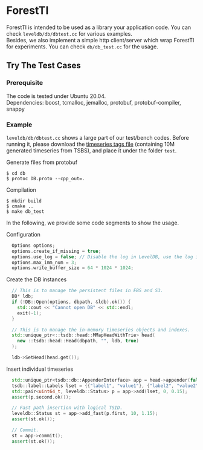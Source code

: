 # ForestTI

ForestTI is intended to be used as a library your application code. You can check `leveldb/db/dbtest.cc` for various examples.  
Besides, we also implement a simple http client/server which wrap ForestTI for experiments. You can check `db/db_test.cc` for the usage.

## Try The Test Cases

### Prerequisite
The code is tested under Ubuntu 20.04.    
Dependencies: boost, tcmalloc, jemalloc, protobuf, protobuf-compiler, snappy

### Example
`leveldb/db/dbtest.cc` shows a large part of our test/bench codes. Before running it, please download the [timeseries tags file](https://drive.google.com/file/d/1L2SEp8H-wQg3xl3LvpY8Ok45xi4CSav_/view?usp=sharing) (containing 10M generated timeseries from TSBS), and place it under the folder `test`.  

Generate files from protobuf
```
$ cd db
$ protoc DB.proto --cpp_out=.
```

Compilation
```
$ mkdir build
$ cmake ..
$ make db_test
```
In the following, we provide some code segments to show the usage.  

Configuration
```c++
  Options options;
  options.create_if_missing = true;
  options.use_log = false; // Disable the log in LevelDB, use the log in ForestTI.
  options.max_imm_num = 3;
  options.write_buffer_size = 64 * 1024 * 1024;
```
Create the DB instances
```c++
  // This is to manage the persistent files in EBS and S3.
  DB* ldb;
  if (!DB::Open(options, dbpath, &ldb).ok()) {
    std::cout << "Cannot open DB" << std::endl;
    exit(-1);
  }

  // This is to manage the in-memory timeseries objects and indexes.
  std::unique_ptr<::tsdb::head::MMapHeadWithTrie> head(
    new ::tsdb::head::Head(dbpath, "", ldb, true)
  );

  ldb->SetHead(head.get());
```
Insert individual timeseries
```c++
  std::unique_ptr<tsdb::db::AppenderInterface> app = head->appender(false);
  tsdb::label::Labels lset = {{"label1", "value1"}, {"label2", "value2"}};
  std::pair<uint64_t, leveldb::Status> p = app->add(lset, 0, 0.15);
  assert(p.second.ok());

  // Fast path insertion with logical TSID.
  leveldb::Status st = app->add_fast(p.first, 10, 1.15);
  assert(st.ok());

  // Commit.
  st = app->commit();
  assert(st.ok());
```